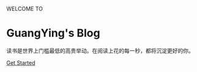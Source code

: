 
WELCOME TO

# GuangYing's  Blog

读书是世界上门槛最低的高贵举动。在阅读上花的每一秒，都将沉淀更好的你。

<!-- <a href="https://github.com/guangyingmi/guangying-website.git">Github</a> -->
<a href="#README">Get Started</a>